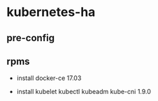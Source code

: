 # kubernetes-ha

## pre-config 

## rpms

 * install docker-ce 17.03
 
 * install kubelet kubectl kubeadm kube-cni 1.9.0
 

